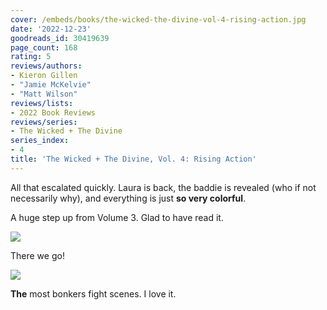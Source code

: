```yaml
---
cover: /embeds/books/the-wicked-the-divine-vol-4-rising-action.jpg
date: '2022-12-23'
goodreads_id: 30419639
page_count: 168
rating: 5
reviews/authors:
- Kieron Gillen
- "Jamie McKelvie"
- "Matt Wilson"
reviews/lists:
- 2022 Book Reviews
reviews/series:
- The Wicked + The Divine
series_index:
- 4
title: 'The Wicked + The Divine, Vol. 4: Rising Action'
---
```

All that escalated quickly. Laura is back, the baddie is revealed (who if not necessarily why), and everything is just **so very colorful**. 

A huge step up from Volume 3. Glad to have read it. 

<!--more-->

![](/embeds/books/attachments/wicked-divine-4-c9e720.png)

There we go!

![](/embeds/books/attachments/wicked-divine-4-872394.png)

**The** most bonkers fight scenes. I love it. 


